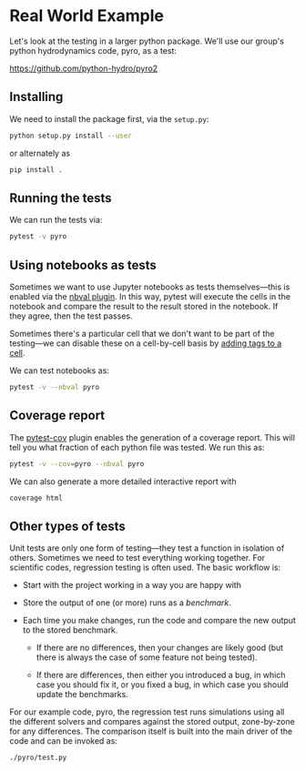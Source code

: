 # Real World Example

Let's look at the testing in a larger python package.  We'll use our
group's python hydrodynamics code, pyro, as a test:

https://github.com/python-hydro/pyro2

## Installing

We need to install the package first, via the `setup.py`:

```bash
python setup.py install --user
```

or alternately as

```bash
pip install .
```

## Running the tests

We can run the tests via:

```bash
pytest -v pyro
```

## Using notebooks as tests

Sometimes we want to use Jupyter notebooks as tests themselves&mdash;this
is enabled via the [nbval plugin](https://nbval.readthedocs.io/en/latest/).  In
this way, pytest will execute the cells in the notebook and compare
the result to the result stored in the notebook.  If they agree, then
the test passes.

Sometimes there's a particular cell that we don't want to be part of the
testing&mdash;we can disable these on a cell-by-cell basis by [adding
tags to a cell](https://nbval.readthedocs.io/en/latest/#Using-tags-instead-of-comments).

We can test notebooks as:

```bash
pytest -v --nbval pyro
```

## Coverage report

The [pytest-cov](https://pytest-cov.readthedocs.io/en/latest/) plugin enables the generation
of a coverage report.  This will tell you what fraction of each python file was tested.
We run this as:

```bash
pytest -v --cov=pyro --nbval pyro
```

We can also generate a more detailed interactive report with

```bash
coverage html
```

## Other types of tests

Unit tests are only one form of testing&mdash;they test a function in
isolation of others.  Sometimes we need to test everything working together.
For scientific codes, regression testing is often used.  The basic workflow
is:

* Start with the project working in a way you are happy with

* Store the output of one (or more) runs as a _benchmark_.

* Each time you make changes, run the code and compare the new output
  to the stored benchmark.

  * If there are no differences, then your changes are likely good
    (but there is always the case of some feature not being tested).

  * If there are differences, then either you introduced a bug, in which
    case you should fix it, or you fixed a bug, in which case you should
    update the benchmarks.

For our example code, pyro, the regression test runs simulations using
all the different solvers and compares against the stored output, zone-by-zone
for any differences.  The comparison itself is built into the main driver
of the code and can be invoked as:

```bash
./pyro/test.py
```
